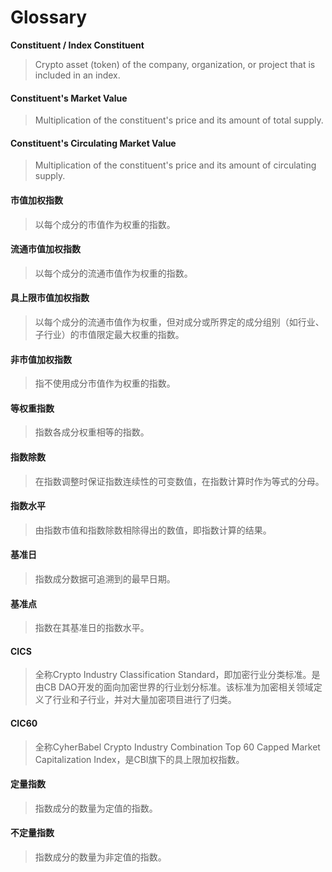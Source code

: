 # Glossary

**Constituent / Index Constituent**

> Crypto asset (token) of the company, organization, or project that is included in an index.

#### Constituent's Market Value

> Multiplication of the constituent's price and its amount of total supply.

#### Constituent's Circulating Market Value

> Multiplication of the constituent's price and its amount of circulating supply.

#### 市值加权指数

> 以每个成分的市值作为权重的指数。

#### 流通市值加权指数

> 以每个成分的流通市值作为权重的指数。

#### 具上限市值加权指数

> 以每个成分的流通市值作为权重，但对成分或所界定的成分组别（如行业、子行业）的市值限定最大权重的指数。

#### 非市值加权指数

> 指不使用成分市值作为权重的指数。

#### 等权重指数

> 指数各成分权重相等的指数。

#### 指数除数

> 在指数调整时保证指数连续性的可变数值，在指数计算时作为等式的分母。

#### 指数水平

> 由指数市值和指数除数相除得出的数值，即指数计算的结果。

#### 基准日

> 指数成分数据可追溯到的最早日期。

#### 基准点

> 指数在其基准日的指数水平。

#### CICS

> 全称Crypto Industry Classification Standard，即加密行业分类标准。是由CB DAO开发的面向加密世界的行业划分标准。该标准为加密相关领域定义了行业和子行业，并对大量加密项目进行了归类。

#### CIC60

> 全称CyherBabel Crypto Industry Combination Top 60 Capped Market Capitalization Index，是CBI旗下的具上限加权指数。

#### 定量指数

> 指数成分的数量为定值的指数。

#### 不定量指数

> 指数成分的数量为非定值的指数。
